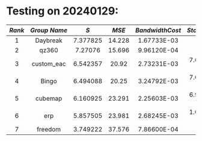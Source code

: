 # Testing on 20240129:
<div align="center">

| $Rank$ | $Group ~ Name$ |    $S$    | $MSE$  | $Bandwidth Cost$ |     $Storage Cost$      |   $Computation Cost$    |
|:------:|:--------------:|:---------:|:------:|:----------------:|:-----------------------:|:-----------------------:|
|   1    |    Daybreak    | 7.377825  | 14.228 |   1.67733E-03    |            0            |       3.34444E-03       | 
|   2    |     qz360      | 7.27076   | 15.696 |   9.96120E-04    |            0            |       3.34444E-03       |
|   3    |   custom_eac   | 6.542357  | 20.92  |   2.73231E-03    |       7.01160E-07       |            0            | 
|   4    |     Bingo      | 6.494088  | 20.25  |   3.24792E-03    |       7.01160E-07       |            0            | 
|   5    |    cubemap     | 6.160925  | 23.291 |   2.25603E-03    |       6.98550E-07       |            0            | 
|   6    |      erp       | 5.857505  | 23.981 |   2.68245E-03    |       1.06449E-06       |            0            |
|   7    |    freedom     | 3.749222  | 37.576 |   7.86600E-04    |            0            |       3.34444E-03       | 

</div>
